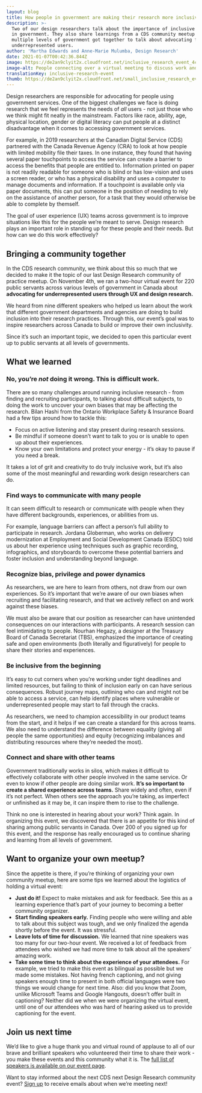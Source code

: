 ```yaml
---
layout: blog
title: How people in government are making their research more inclusive
description: >-
  Two of our design researchers talk about the importance of inclusive research
  in government. They also share learnings from a CDS community meetup where
  multiple levels of government got together to talk about advocating for
  underrepresented users.
author: 'Martha Edwards and Anne-Marie Mulumba, Design Research'
date: 2021-01-07T00:42:36.844Z
image: https://de2an9clyit2x.cloudfront.net/inclusive_research_event_4cb5105cda.jpg
image-alt: People connecting over a virtual meeting to discuss work and new ideas.
translationKey: inclusive-research-event
thumb: https://de2an9clyit2x.cloudfront.net/small_inclusive_research_event_4cb5105cda.jpg
---
```

Design researchers are responsible for advocating for people using government services. One of the biggest challenges we face is doing research that we feel represents the needs of *all* users - not just those who we think might fit neatly in the mainstream. Factors like race, ability, age, physical location, gender or digital literacy can put people at a distinct disadvantage when it comes to accessing government services.

For example, in 2019 researchers at the Canadian Digital Service (CDS) partnered with the Canada Revenue Agency (CRA) to look at how people with limited mobility file their taxes. In one instance, they found that having several paper touchpoints to access the service can create a barrier to access the benefits that people are entitled to. Information printed on paper is not readily readable for someone who is blind or has low-vision and uses a screen reader, or who has a physical disability and uses a computer to manage documents and information. If a touchpoint is available only via paper documents, this can put someone in the position of needing to rely on the assistance of another person, for a task that they would otherwise be able to complete by themself.

The goal of user experience (UX) teams across government is to improve situations like this for the people we’re meant to serve. Design research plays an important role in standing up for these people and their needs. But how can we do this work effectively?

## Bringing a community together
In the CDS research community, we think about this so much that we decided to make it the topic of our last Design Research community of practice meetup. On November 4th, we ran a two-hour virtual event for 220 public servants across various levels of government in Canada about **advocating for underrepresented users through UX and design research.**

We heard from nine different speakers who helped us learn about the work that different government departments and agencies are doing to build inclusion into their research practices. Through this, our event’s goal was to inspire researchers across Canada to build or improve their own inclusivity.

Since it’s such an important topic, we decided to open this particular event up to public servants at all levels of governments.


## What we learned

### No, you’re *not* doing it wrong. This is difficult work.

There are so many challenges around running inclusive research - from finding and recruiting participants, to talking about difficult subjects, to doing the work to uncover your own biases that may be affecting the research. Bilan Hashi from the Ontario Workplace Safety & Insurance Board had a few tips around how to tackle this:

* Focus on active listening and stay present during research sessions.
* Be mindful if someone doesn’t want to talk to you or is unable to open up about their experiences.
* Know your own limitations and protect your energy - it’s okay to pause if you need a break.

It takes a lot of grit and creativity to do truly inclusive work, but it’s also some of the most meaningful and rewarding work design researchers can do.

### Find ways to communicate with many people

It can seem difficult to research or communicate with people when they have different backgrounds, experiences, or abilities from us.

For example, language barriers can affect a person’s full ability to participate in research. Jordana Globerman, who works on delivery modernization at Employment and Social Development Canada (ESDC) told us about her experience using techniques such as graphic recording, infographics, and storyboards to overcome these potential barriers and foster inclusion and understanding beyond language.

### Recognize bias, privilege and power dynamics

As researchers, we are here to learn from others, not draw from our own experiences. So it’s important that we’re aware of our own biases when recruiting and facilitating research, and that we actively reflect on and work against these biases.

We must also be aware that our position as researcher can have unintended consequences on our interactions with participants. A research session can feel intimidating to people. Nourhan Hegazy, a designer at the Treasury Board of Canada Secretariat (TBS), emphasized the importance of creating safe and open environments (both literally and figuratively) for people to share their stories and experiences.

### Be inclusive from the beginning

It’s easy to cut corners when you’re working under tight deadlines and limited resources, but failing to think of inclusion early on can have serious consequences. Robust journey maps, outlining who can and might not be able to access a service, can help identify places where vulnerable or underrepresented people may start to fall through the cracks.

As researchers, we need to champion accessibility in our product teams from the start, and it helps if we can create a standard for this across teams. We also need to understand the difference between equality (giving all people the same opportunities) and equity (recognizing imbalances and distributing resources where they’re needed the most).

### Connect and share with other teams

Government traditionally works in silos, which makes it difficult to effectively collaborate with other people involved in the same service. Or even to know if other people are doing similar work. **It’s so important to create a shared experience across teams.** Share widely and often, even if it’s not perfect. When others see the approach you’re taking, as imperfect or unfinished as it may be, it can inspire them to rise to the challenge.

Think no one is interested in hearing about your work? Think again. In organizing this event, we discovered that there is an appetite for this kind of sharing among public servants in Canada. Over 200 of you signed up for this event, and the response has really encouraged us to continue sharing and learning from all levels of government.

## Want to organize your own meetup?

Since the appetite is there, if you’re thinking of organizing your own community meetup, here are some tips we learned about the logistics of holding a virtual event:

* **Just do it!** Expect to make mistakes and ask for feedback. See this as a learning experience that’s part of your journey to becoming a better community organizer.
* **Start finding speakers early.** Finding people who were willing and able to talk about this subject was tough, and we only finalized the agenda shortly before the event. It was stressful.
* **Leave lots of time for discussion.** We learned that nine speakers was too many for our two-hour event. We received a lot of feedback from attendees who wished we had more time to talk about all the speakers’ amazing work.
* **Take some time to think about the experience of your attendees.** For example, we tried to make this event as bilingual as possible but we made some mistakes. Not having french captioning, and not giving speakers enough time to present in both official languages were two things we would change for next time. Also: did you know that Zoom, unlike Microsoft Teams and Google Hangouts, doesn’t offer built in captioning? Neither did we when we were organizing the virtual event, until one of our attendees who was hard of hearing asked us to provide captioning for the event.

## Join us next time
We’d like to give a huge thank you and virtual round of applause to all of our brave and brilliant speakers who volunteered their time to share their work - you make these events and this community what it is. The [full list of speakers is available on our event page](https://www.eventbrite.ca/e/inclusive-research-advocating-for-underrepresented-users-tickets-123023736307).

Want to stay informed about the next CDS next Design Research community event? [Sign up](https://airtable.com/shrK4y5rFSEeO1UKr) to receive emails about when we’re meeting next!
